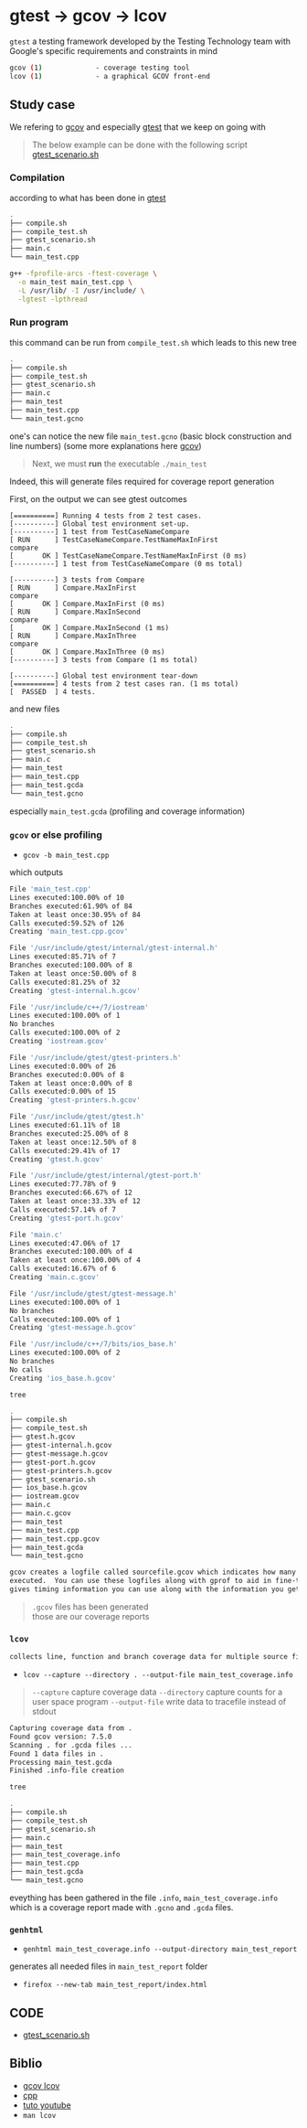 # gtest -> gcov -> lcov 

`gtest` a testing framework developed by the Testing Technology team with Google's specific requirements and constraints in mind

```bash
gcov (1)             - coverage testing tool
lcov (1)             - a graphical GCOV front-end
```

## Study case

We refering to [gcov](https://github.com/doali/coding/blob/master/c/doc/gcov.md) and especially [gtest](https://github.com/doali/coding/blob/master/c/doc/gtest.md) that we keep on going with

> The below example can be done with the following script  \
> [gtest_scenario.sh](https://github.com/doali/coding/blob/master/c/coding/ut/g_test_cov/gtest_scenario.sh)

### Compilation

according to what has been done in [gtest](https://github.com/doali/coding/blob/master/c/doc/gtest.md) 

```bash
.
├── compile.sh
├── compile_test.sh
├── gtest_scenario.sh
├── main.c
└── main_test.cpp
```

```bash
g++ -fprofile-arcs -ftest-coverage \
  -o main_test main_test.cpp \
  -L /usr/lib/ -I /usr/include/ \
  -lgtest -lpthread
```

### Run program

this command can be run from `compile_test.sh` which leads to this new tree

```bash
.
├── compile.sh
├── compile_test.sh
├── gtest_scenario.sh
├── main.c
├── main_test
├── main_test.cpp
└── main_test.gcno
```

one's can notice the new file `main_test.gcno` (basic block construction and line numbers) (some more explanations here [gcov](https://github.com/doali/coding/blob/master/c/doc/gcov.md))

> Next, we must **run** the executable `./main_test`

Indeed, this will generate files required for coverage report generation

First, on the output we can see gtest outcomes

```text
[==========] Running 4 tests from 2 test cases.
[----------] Global test environment set-up.
[----------] 1 test from TestCaseNameCompare
[ RUN      ] TestCaseNameCompare.TestNameMaxInFirst
compare
[       OK ] TestCaseNameCompare.TestNameMaxInFirst (0 ms)
[----------] 1 test from TestCaseNameCompare (0 ms total)

[----------] 3 tests from Compare
[ RUN      ] Compare.MaxInFirst
compare
[       OK ] Compare.MaxInFirst (0 ms)
[ RUN      ] Compare.MaxInSecond
compare
[       OK ] Compare.MaxInSecond (1 ms)
[ RUN      ] Compare.MaxInThree
compare
[       OK ] Compare.MaxInThree (0 ms)
[----------] 3 tests from Compare (1 ms total)

[----------] Global test environment tear-down
[==========] 4 tests from 2 test cases ran. (1 ms total)
[  PASSED  ] 4 tests.
```

and new files

```bash
.
├── compile.sh
├── compile_test.sh
├── gtest_scenario.sh
├── main.c
├── main_test
├── main_test.cpp
├── main_test.gcda
└── main_test.gcno
```

especially `main_test.gcda` (profiling and coverage information)

### `gcov` or else profiling

- `gcov -b main_test.cpp`

which outputs

```bash
File 'main_test.cpp'
Lines executed:100.00% of 10
Branches executed:61.90% of 84
Taken at least once:30.95% of 84
Calls executed:59.52% of 126
Creating 'main_test.cpp.gcov'

File '/usr/include/gtest/internal/gtest-internal.h'
Lines executed:85.71% of 7
Branches executed:100.00% of 8
Taken at least once:50.00% of 8
Calls executed:81.25% of 32
Creating 'gtest-internal.h.gcov'

File '/usr/include/c++/7/iostream'
Lines executed:100.00% of 1
No branches
Calls executed:100.00% of 2
Creating 'iostream.gcov'

File '/usr/include/gtest/gtest-printers.h'
Lines executed:0.00% of 26
Branches executed:0.00% of 8
Taken at least once:0.00% of 8
Calls executed:0.00% of 15
Creating 'gtest-printers.h.gcov'

File '/usr/include/gtest/gtest.h'
Lines executed:61.11% of 18
Branches executed:25.00% of 8
Taken at least once:12.50% of 8
Calls executed:29.41% of 17
Creating 'gtest.h.gcov'

File '/usr/include/gtest/internal/gtest-port.h'
Lines executed:77.78% of 9
Branches executed:66.67% of 12
Taken at least once:33.33% of 12
Calls executed:57.14% of 7
Creating 'gtest-port.h.gcov'

File 'main.c'
Lines executed:47.06% of 17
Branches executed:100.00% of 4
Taken at least once:100.00% of 4
Calls executed:16.67% of 6
Creating 'main.c.gcov'

File '/usr/include/gtest/gtest-message.h'
Lines executed:100.00% of 1
No branches
Calls executed:100.00% of 1
Creating 'gtest-message.h.gcov'

File '/usr/include/c++/7/bits/ios_base.h'
Lines executed:100.00% of 2
No branches
No calls
Creating 'ios_base.h.gcov'
```

```bash
tree
```

```bash
.
├── compile.sh
├── compile_test.sh
├── gtest.h.gcov
├── gtest-internal.h.gcov
├── gtest-message.h.gcov
├── gtest-port.h.gcov
├── gtest-printers.h.gcov
├── gtest_scenario.sh
├── ios_base.h.gcov
├── iostream.gcov
├── main.c
├── main.c.gcov
├── main_test
├── main_test.cpp
├── main_test.cpp.gcov
├── main_test.gcda
└── main_test.gcno
```

```bash
gcov creates a logfile called sourcefile.gcov which indicates how many times each line of a source file sourcefile.c has
executed.  You can use these logfiles along with gprof to aid in fine-tuning the performance of your programs.  gprof
gives timing information you can use along with the information you get from gcov.
```

> `.gcov` files has been generated \
> those are our coverage reports

### `lcov` 

```bash
collects line, function and branch coverage data for multiple source files and creates HTML pages containing the source code annotated with coverage information.
```

- `lcov --capture --directory . --output-file main_test_coverage.info`

> `--capture` capture coverage data
> `--directory` capture counts for a user space program
> `--output-file` write data to tracefile instead of stdout

```bash
Capturing coverage data from .
Found gcov version: 7.5.0
Scanning . for .gcda files ...
Found 1 data files in .
Processing main_test.gcda
Finished .info-file creation
```

```bash
tree
```

```bash
.
├── compile.sh
├── compile_test.sh
├── gtest_scenario.sh
├── main.c
├── main_test
├── main_test_coverage.info
├── main_test.cpp
├── main_test.gcda
└── main_test.gcno
```

eveything has been gathered in the file `.info`, `main_test_coverage.info` which is a coverage report made with `.gcno` and `.gcda` files.

### `genhtml`

- `genhtml main_test_coverage.info --output-directory main_test_report`

generates all needed files in `main_test_report` folder

- `firefox --new-tab main_test_report/index.html`

## CODE

- [gtest_scenario.sh](https://github.com/doali/coding/blob/master/c/coding/ut/g_test_cov/gtest_scenario.sh)

## Biblio

- [gcov lcov](https://www.youtube.com/watch?v=D9LXwfg_tqI)
- [cpp](https://www.youtube.com/watch?v=0Pdl0oIwCgw)
- [tuto youtube](https://www.youtube.com/watch?v=D9LXwfg_tqI)
- `man lcov`
